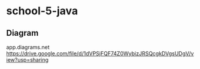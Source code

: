 # school-5-java

## Diagram

app.diagrams.net
https://drive.google.com/file/d/1dVPSjFQF74Z0WybizJRSQcgkDVgsUDgV/view?usp=sharing
